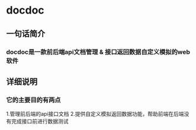 # docdoc
## 一句话简介
### docdoc是一款前后端api文档管理 & 接口返回数据自定义模拟的web软件
## 详细说明
### 它的主要目的有两点
1.管理前后端的api接口文档
2.提供自定义模拟返回数据功能，帮助前端在后端没有完成接口前进行数据测试


